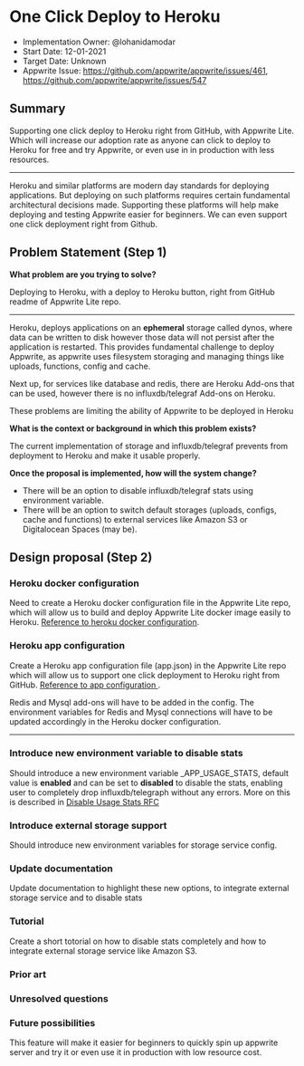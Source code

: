 # One Click Deploy to Heroku <!-- What do you want to call your `awesome_feature`? -->

- Implementation Owner: @lohanidamodar
- Start Date: 12-01-2021
- Target Date: Unknown
- Appwrite Issue:
  https://github.com/appwrite/appwrite/issues/461, https://github.com/appwrite/appwrite/issues/547

## Summary

[summary]: #summary

<!-- Brief explanation of the proposed contribution. Write your answer below. -->
Supporting one click deploy to Heroku right from GitHub, with Appwrite Lite. Which will increase our adoption rate as anyone can click to deploy to Heroku for free and try Appwrite, or even use in in production with less resources.

___ 

Heroku and similar platforms are modern day standards for deploying applications. But deploying on such platforms requires certain fundamental architectural decisions made. Supporting these platforms will help make deploying and testing Appwrite easier for beginners. We can even support one click deployment right from Github.

## Problem Statement (Step 1)

[problem-statement]: #problem-statement

**What problem are you trying to solve?**

<!-- Write your answer below. -->
Deploying to Heroku, with a deploy to Heroku button, right from GitHub readme of Appwrite Lite repo.

___
Heroku, deploys applications on an **ephemeral** storage called dynos, where data can be written to disk however those data will not persist after the application is restarted. This provides fundamental challenge to deploy Appwrite, as appwrite uses filesystem storaging and managing things like uploads, functions, config and cache.

Next up, for services like database and redis, there are Heroku Add-ons that can be used, however there is no influxdb/telegraf Add-ons on Heroku.

These problems are limiting the ability of Appwrite to be deployed in Heroku


**What is the context or background in which this problem exists?**

<!-- Write your answer below. -->

The current implementation of storage and influxdb/telegraf prevents from deployment to Heroku and make it usable properly.

**Once the proposal is implemented, how will the system change?**

<!-- Write your answer below. -->

- There will be an option to disable influxdb/telegraf stats using environment variable.
- There will be an option to switch default storages (uploads, configs, cache and functions) to external services like Amazon S3 or Digitalocean Spaces (may be).

<!-- Please avoid discussing your proposed solution. -->

## Design proposal (Step 2)

[design-proposal]: #design-proposal

### Heroku docker configuration
Need to create a Heroku docker configuration file in the Appwrite Lite repo, which will allow us to build and deploy Appwrite Lite docker image easily to Heroku. [Reference to heroku docker configuration](https://devcenter.heroku.com/articles/build-docker-images-heroku-yml).

### Heroku app configuration
Create a Heroku app configuration file (app.json) in the Appwrite Lite repo which will allow us to support one click deployment to Heroku right from GitHub. [Reference to app configuration ](https://devcenter.heroku.com/articles/app-json-schema).

Redis and Mysql add-ons will have to be added in the config. The environment variables for Redis and Mysql connections will have to be updated accordingly in the Heroku docker configuration.

---

### Introduce new environment variable to disable stats
Should introduce a new environment variable _APP_USAGE_STATS, default value is **enabled** and can be set to **disabled** to disable the stats, enabling user to completely drop influxdb/telegraph without any errors. More on this is described in [Disable Usage Stats RFC](https://github.com/appwrite/rfc/blob/main/007-disable-usage-stats.md)

### Introduce external storage support
Should introduce new environment variables for storage service config.

### Update documentation
Update documentation to highlight these new options, to integrate external storage service and to disable stats

### Tutorial
Create a short totorial on how to disable stats completely and how to integrate external storage service like Amazon S3.

<!--
This is the technical portion of the RFC. Explain the design in sufficient detail keeping in mind the following:

- Its interaction with other parts of the system is clear
- It is reasonably clear how the contribution would be implemented
- Dependencies on libraries, tools, projects or work that isn't yet complete
- New API routes that need to be created or modifications to the existing routes (if needed)
- Any breaking changes and ways in which we can ensure backward compatibility.
- Use Cases
- Goals
- Deliverables
- Changes to documentation
- Ways to scale the solution

Ensure that you include examples, code-snippets etc. to allow the community to understand the proposed solution. **It would be best if the examples use naming conventions that you intend to use during the actual implementation so that changes can be suggested early on during the development.**

Write your answer below.

-->

### Prior art

[prior-art]: #prior-art

<!--

Discuss prior art, both the good and the bad, in relation to this proposal. A
few examples of what this can include are:

- Does this functionality exist in other software and what experience has their
  community had?
- For other teams: What lessons can we learn from what other communities have
  done here?
- Papers: Are there any published papers or great posts that discuss this? If
  you have some relevant papers to refer to, this can serve as a more detailed
  theoretical background.

This section is intended to encourage you as an author to think about the
lessons from other software, provide readers of your RFC with a fuller picture.
If there is no prior art, that is fine - your ideas are interesting to us
whether they are brand new or if it is an adaptation from other software.

Write your answer below.
-->

### Unresolved questions

[unresolved-questions]: #unresolved-questions


<!-- What parts of the design do you expect to resolve through the RFC process before this gets merged? -->

<!-- Write your answer below. -->


### Future possibilities

[future-possibilities]: #future-possibilities

<!-- This is also a good place to "dump ideas", if they are out of scope for the RFC you are writing but otherwise related. -->

<!-- Write your answer below. -->

This feature will make it easier for beginners to quickly spin up appwrite server and try it or even use it in production with low resource cost.